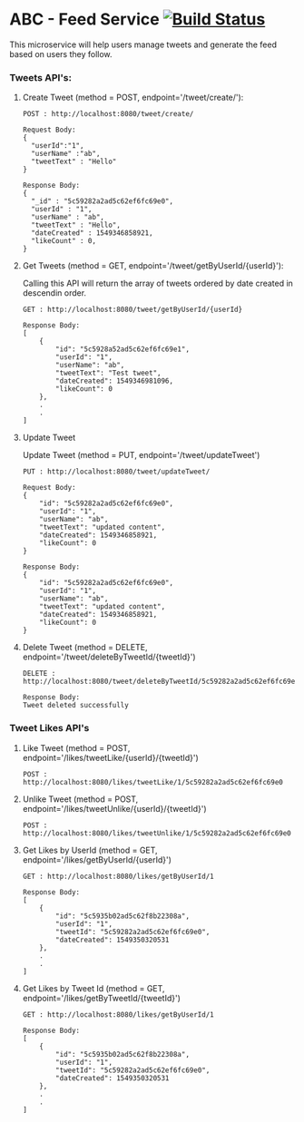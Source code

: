 # ABC - Feed Service [![Build Status](http://149.165.156.122:8080/buildStatus/icon?job=develop-feed-service)](http://149.165.156.122:8080/job/develop-feed-service/)

This microservice will help users manage tweets and generate the feed based on users they follow. 

### Tweets API's:

1.  Create Tweet (method = POST, endpoint='/tweet/create/'):

    ```
    POST : http://localhost:8080/tweet/create/
    
    Request Body:
    {
      "userId":"1",
      "userName" :"ab",
      "tweetText" : "Hello"
    }
    
    Response Body:
    {
      "_id" : "5c59282a2ad5c62ef6fc69e0",
      "userId" : "1",
      "userName" : "ab",
      "tweetText" : "Hello",
      "dateCreated" : 1549346858921,
      "likeCount" : 0,
    }
    ```
   
2.  Get Tweets (method = GET, endpoint='/tweet/getByUserId/{userId}'):
    
    Calling this API will return the array of tweets ordered by date created in descendin order.
    ```
    GET : http://localhost:8080/tweet/getByUserId/{userId}
    
    Response Body:
    [
        {
            "id": "5c5928a52ad5c62ef6fc69e1",
            "userId": "1",
            "userName": "ab",
            "tweetText": "Test tweet",
            "dateCreated": 1549346981096,
            "likeCount": 0
        },
        .
        .
    ]
    
    ```

3.  Update Tweet
    
    Update Tweet (method = PUT, endpoint='/tweet/updateTweet')
    
    ```
    PUT : http://localhost:8080/tweet/updateTweet/

    Request Body:
    {
        "id": "5c59282a2ad5c62ef6fc69e0",
        "userId": "1",
        "userName": "ab",
        "tweetText": "updated content",
        "dateCreated": 1549346858921,
        "likeCount": 0
    }
    
    Response Body:
    {
        "id": "5c59282a2ad5c62ef6fc69e0",
        "userId": "1",
        "userName": "ab",
        "tweetText": "updated content",
        "dateCreated": 1549346858921,
        "likeCount": 0
    }
    ```
   
4.  Delete Tweet (method = DELETE, endpoint='/tweet/deleteByTweetId/{tweetId}')

    ```
    DELETE : http://localhost:8080/tweet/deleteByTweetId/5c59282a2ad5c62ef6fc69e0
    
    Response Body:
    Tweet deleted successfully
    ```

### Tweet Likes API's

1.  Like Tweet (method = POST, endpoint='/likes/tweetLike/{userId}/{tweetId}')

    ```
    POST : http://localhost:8080/likes/tweetLike/1/5c59282a2ad5c62ef6fc69e0
    ```
    
2.  Unlike Tweet (method = POST, endpoint='/likes/tweetUnlike/{userId}/{tweetId}')

    ```
    POST : http://localhost:8080/likes/tweetUnlike/1/5c59282a2ad5c62ef6fc69e0
    ```

3.  Get Likes by UserId (method = GET, endpoint='/likes/getByUserId/{userId}')

    ```
    GET : http://localhost:8080/likes/getByUserId/1
    
    Response Body:
    [
        {
            "id": "5c5935b02ad5c62f8b22308a",
            "userId": "1",
            "tweetId": "5c59282a2ad5c62ef6fc69e0",
            "dateCreated": 1549350320531
        },
        .
        .
    ]
    ```

4.  Get Likes by Tweet Id (method = GET, endpoint='/likes/getByTweetId/{tweetId}')

    ```
    GET : http://localhost:8080/likes/getByUserId/1
    
    Response Body:
    [
        {
            "id": "5c5935b02ad5c62f8b22308a",
            "userId": "1",
            "tweetId": "5c59282a2ad5c62ef6fc69e0",
            "dateCreated": 1549350320531
        },
        .
        .
    ]
    ```
